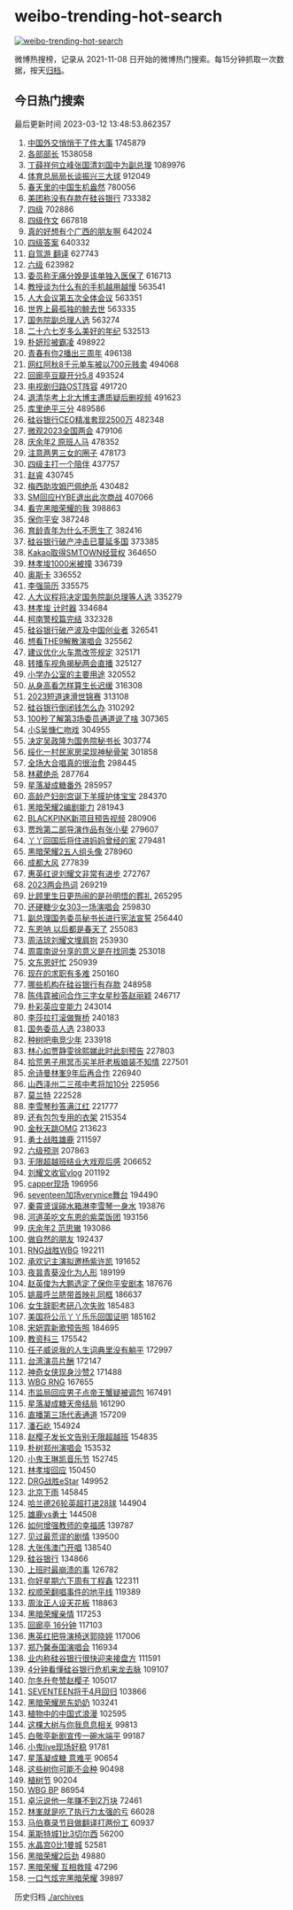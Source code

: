 # weibo-trending-hot-search

[![weibo-trending-hot-search](https://github.com/ameizi/weibo-trending-hot-search/actions/workflows/ci.yml/badge.svg)](https://github.com/ameizi/weibo-trending-hot-search/actions/workflows/ci.yml)

微博热搜榜，记录从 2021-11-08 日开始的微博热门搜索。每15分钟抓取一次数据，按天[归档](./archives)。

## 今日热门搜索

<!-- BEGIN --> 
最后更新时间 2023-03-12 13:48:53.862357 
1. [中国外交悄悄干了件大事](https://s.weibo.com/weibo?q=%23%E4%B8%AD%E5%9B%BD%E5%A4%96%E4%BA%A4%E6%82%84%E6%82%84%E5%B9%B2%E4%BA%86%E4%BB%B6%E5%A4%A7%E4%BA%8B%23&t=31&band_rank=13&Refer=top) 1745879
1. [各部部长](https://s.weibo.com/weibo?q=%23%E5%90%84%E9%83%A8%E9%83%A8%E9%95%BF%23&t=31&band_rank=30&Refer=top) 1538058
1. [丁薛祥何立峰张国清刘国中为副总理](https://s.weibo.com/weibo?q=%23%E4%B8%81%E8%96%9B%E7%A5%A5%E4%BD%95%E7%AB%8B%E5%B3%B0%E5%BC%A0%E5%9B%BD%E6%B8%85%E5%88%98%E5%9B%BD%E4%B8%AD%E4%B8%BA%E5%89%AF%E6%80%BB%E7%90%86%23&t=31&band_rank=2&Refer=top) 1089976
1. [体育总局局长谈振兴三大球](https://s.weibo.com/weibo?q=%23%E4%BD%93%E8%82%B2%E6%80%BB%E5%B1%80%E5%B1%80%E9%95%BF%E8%B0%88%E6%8C%AF%E5%85%B4%E4%B8%89%E5%A4%A7%E7%90%83%23&t=31&band_rank=44&Refer=top) 912049
1. [春天里的中国生机盎然](https://s.weibo.com/weibo?q=%23%E6%98%A5%E5%A4%A9%E9%87%8C%E7%9A%84%E4%B8%AD%E5%9B%BD%E7%94%9F%E6%9C%BA%E7%9B%8E%E7%84%B6%23&t=31&band_rank=3&Refer=top) 780056
1. [美团称没有存款在硅谷银行](https://s.weibo.com/weibo?q=%23%E7%BE%8E%E5%9B%A2%E7%A7%B0%E6%B2%A1%E6%9C%89%E5%AD%98%E6%AC%BE%E5%9C%A8%E7%A1%85%E8%B0%B7%E9%93%B6%E8%A1%8C%23&t=31&band_rank=6&Refer=top) 733382
1. [四级](https://s.weibo.com/weibo?q=%23%E5%9B%9B%E7%BA%A7%23&t=31&band_rank=2&Refer=top) 702886
1. [四级作文](https://s.weibo.com/weibo?q=%E5%9B%9B%E7%BA%A7%E4%BD%9C%E6%96%87&t=31&band_rank=5&Refer=top) 667818
1. [真的好想有个广西的朋友啊](https://s.weibo.com/weibo?q=%23%E7%9C%9F%E7%9A%84%E5%A5%BD%E6%83%B3%E6%9C%89%E4%B8%AA%E5%B9%BF%E8%A5%BF%E7%9A%84%E6%9C%8B%E5%8F%8B%E5%95%8A%23&t=31&band_rank=1&Refer=top) 642024
1. [四级答案](https://s.weibo.com/weibo?q=%E5%9B%9B%E7%BA%A7%E7%AD%94%E6%A1%88&t=31&band_rank=9&Refer=top) 640332
1. [自驾游 翻译](https://s.weibo.com/weibo?q=%E8%87%AA%E9%A9%BE%E6%B8%B8%20%E7%BF%BB%E8%AF%91&t=31&band_rank=7&Refer=top) 627743
1. [六级](https://s.weibo.com/weibo?q=%E5%85%AD%E7%BA%A7&t=31&band_rank=9&Refer=top) 623982
1. [委员称无痛分娩是该单独入医保了](https://s.weibo.com/weibo?q=%23%E5%A7%94%E5%91%98%E7%A7%B0%E6%97%A0%E7%97%9B%E5%88%86%E5%A8%A9%E6%98%AF%E8%AF%A5%E5%8D%95%E7%8B%AC%E5%85%A5%E5%8C%BB%E4%BF%9D%E4%BA%86%23&t=31&band_rank=6&Refer=top) 616713
1. [教授谈为什么有的手机越用越慢](https://s.weibo.com/weibo?q=%23%E6%95%99%E6%8E%88%E8%B0%88%E4%B8%BA%E4%BB%80%E4%B9%88%E6%9C%89%E7%9A%84%E6%89%8B%E6%9C%BA%E8%B6%8A%E7%94%A8%E8%B6%8A%E6%85%A2%23&t=31&band_rank=23&Refer=top) 563541
1. [人大会议第五次全体会议](https://s.weibo.com/weibo?q=%23%E4%BA%BA%E5%A4%A7%E4%BC%9A%E8%AE%AE%E7%AC%AC%E4%BA%94%E6%AC%A1%E5%85%A8%E4%BD%93%E4%BC%9A%E8%AE%AE%23&t=31&band_rank=5&Refer=top) 563351
1. [世界上最孤独的鲸去世](https://s.weibo.com/weibo?q=%23%E4%B8%96%E7%95%8C%E4%B8%8A%E6%9C%80%E5%AD%A4%E7%8B%AC%E7%9A%84%E9%B2%B8%E5%8E%BB%E4%B8%96%23&t=31&band_rank=6&Refer=top) 563335
1. [国务院副总理人选](https://s.weibo.com/weibo?q=%23%E5%9B%BD%E5%8A%A1%E9%99%A2%E5%89%AF%E6%80%BB%E7%90%86%E4%BA%BA%E9%80%89%23&t=31&band_rank=7&Refer=top) 563274
1. [二十六七岁多么美好的年纪](https://s.weibo.com/weibo?q=%23%E4%BA%8C%E5%8D%81%E5%85%AD%E4%B8%83%E5%B2%81%E5%A4%9A%E4%B9%88%E7%BE%8E%E5%A5%BD%E7%9A%84%E5%B9%B4%E7%BA%AA%23&t=31&band_rank=2&Refer=top) 532513
1. [朴妍珍被霸凌](https://s.weibo.com/weibo?q=%23%E6%9C%B4%E5%A6%8D%E7%8F%8D%E8%A2%AB%E9%9C%B8%E5%87%8C%23&t=31&band_rank=32&Refer=top) 498922
1. [青春有你2播出三周年](https://s.weibo.com/weibo?q=%23%E9%9D%92%E6%98%A5%E6%9C%89%E4%BD%A02%E6%92%AD%E5%87%BA%E4%B8%89%E5%91%A8%E5%B9%B4%23&t=31&band_rank=15&Refer=top) 496138
1. [网红阿秋8千元单车被以700元贱卖](https://s.weibo.com/weibo?q=%23%E7%BD%91%E7%BA%A2%E9%98%BF%E7%A7%8B8%E5%8D%83%E5%85%83%E5%8D%95%E8%BD%A6%E8%A2%AB%E4%BB%A5700%E5%85%83%E8%B4%B1%E5%8D%96%23&t=31&band_rank=11&Refer=top) 494068
1. [回廊亭豆瓣开分5.8](https://s.weibo.com/weibo?q=%23%E5%9B%9E%E5%BB%8A%E4%BA%AD%E8%B1%86%E7%93%A3%E5%BC%80%E5%88%865.8%23&t=31&band_rank=22&Refer=top) 493524
1. [电视剧归路OST阵容](https://s.weibo.com/weibo?q=%23%E7%94%B5%E8%A7%86%E5%89%A7%E5%BD%92%E8%B7%AFOST%E9%98%B5%E5%AE%B9%23&t=31&band_rank=26&Refer=top) 491720
1. [退清华考上北大博主遭质疑后删视频](https://s.weibo.com/weibo?q=%23%E9%80%80%E6%B8%85%E5%8D%8E%E8%80%83%E4%B8%8A%E5%8C%97%E5%A4%A7%E5%8D%9A%E4%B8%BB%E9%81%AD%E8%B4%A8%E7%96%91%E5%90%8E%E5%88%A0%E8%A7%86%E9%A2%91%23&t=31&band_rank=37&Refer=top) 491623
1. [库里绝平三分](https://s.weibo.com/weibo?q=%23%E5%BA%93%E9%87%8C%E7%BB%9D%E5%B9%B3%E4%B8%89%E5%88%86%23&t=31&band_rank=6&Refer=top) 489586
1. [硅谷银行CEO精准套现2500万](https://s.weibo.com/weibo?q=%23%E7%A1%85%E8%B0%B7%E9%93%B6%E8%A1%8CCEO%E7%B2%BE%E5%87%86%E5%A5%97%E7%8E%B02500%E4%B8%87%23&t=31&band_rank=36&Refer=top) 482348
1. [微观2023全国两会](https://s.weibo.com/weibo?q=%23%E5%BE%AE%E8%A7%822023%E5%85%A8%E5%9B%BD%E4%B8%A4%E4%BC%9A%23&t=31&band_rank=3&Refer=top) 479106
1. [庆余年2 原班人马](https://s.weibo.com/weibo?q=%E5%BA%86%E4%BD%99%E5%B9%B42%20%E5%8E%9F%E7%8F%AD%E4%BA%BA%E9%A9%AC&t=31&band_rank=11&Refer=top) 478352
1. [注意两男三女的圈子](https://s.weibo.com/weibo?q=%23%E6%B3%A8%E6%84%8F%E4%B8%A4%E7%94%B7%E4%B8%89%E5%A5%B3%E7%9A%84%E5%9C%88%E5%AD%90%23&t=31&band_rank=31&Refer=top) 478173
1. [四级主打一个陪伴](https://s.weibo.com/weibo?q=%E5%9B%9B%E7%BA%A7%E4%B8%BB%E6%89%93%E4%B8%80%E4%B8%AA%E9%99%AA%E4%BC%B4&t=31&band_rank=21&Refer=top) 437757
1. [赵睿](https://s.weibo.com/weibo?q=%E8%B5%B5%E7%9D%BF&t=31&band_rank=4&Refer=top) 430745
1. [梅西助攻姆巴佩绝杀](https://s.weibo.com/weibo?q=%23%E6%A2%85%E8%A5%BF%E5%8A%A9%E6%94%BB%E5%A7%86%E5%B7%B4%E4%BD%A9%E7%BB%9D%E6%9D%80%23&t=31&band_rank=18&Refer=top) 430482
1. [SM回应HYBE退出此次商战](https://s.weibo.com/weibo?q=%23SM%E5%9B%9E%E5%BA%94HYBE%E9%80%80%E5%87%BA%E6%AD%A4%E6%AC%A1%E5%95%86%E6%88%98%23&t=31&band_rank=23&Refer=top) 407066
1. [看完黑暗荣耀的我](https://s.weibo.com/weibo?q=%23%E7%9C%8B%E5%AE%8C%E9%BB%91%E6%9A%97%E8%8D%A3%E8%80%80%E7%9A%84%E6%88%91%23&t=31&band_rank=19&Refer=top) 398863
1. [保你平安](https://s.weibo.com/weibo?q=%E4%BF%9D%E4%BD%A0%E5%B9%B3%E5%AE%89&t=31&band_rank=9&Refer=top) 387248
1. [育龄青年为什么不愿生了](https://s.weibo.com/weibo?q=%23%E8%82%B2%E9%BE%84%E9%9D%92%E5%B9%B4%E4%B8%BA%E4%BB%80%E4%B9%88%E4%B8%8D%E6%84%BF%E7%94%9F%E4%BA%86%23&t=31&band_rank=5&Refer=top) 382416
1. [硅谷银行破产冲击已蔓延多国](https://s.weibo.com/weibo?q=%23%E7%A1%85%E8%B0%B7%E9%93%B6%E8%A1%8C%E7%A0%B4%E4%BA%A7%E5%86%B2%E5%87%BB%E5%B7%B2%E8%94%93%E5%BB%B6%E5%A4%9A%E5%9B%BD%23&t=31&band_rank=31&Refer=top) 373385
1. [Kakao取得SMTOWN经营权](https://s.weibo.com/weibo?q=%23Kakao%E5%8F%96%E5%BE%97SMTOWN%E7%BB%8F%E8%90%A5%E6%9D%83%23&t=31&band_rank=13&Refer=top) 364650
1. [林孝埈1000米被撞](https://s.weibo.com/weibo?q=%23%E6%9E%97%E5%AD%9D%E5%9F%881000%E7%B1%B3%E8%A2%AB%E6%92%9E%23&t=31&band_rank=5&Refer=top) 336739
1. [奥斯卡](https://s.weibo.com/weibo?q=%E5%A5%A5%E6%96%AF%E5%8D%A1&t=31&band_rank=22&Refer=top) 336552
1. [李强简历](https://s.weibo.com/weibo?q=%23%E6%9D%8E%E5%BC%BA%E7%AE%80%E5%8E%86%23&t=31&band_rank=16&Refer=top) 335575
1. [人大议程将决定国务院副总理等人选](https://s.weibo.com/weibo?q=%23%E4%BA%BA%E5%A4%A7%E8%AE%AE%E7%A8%8B%E5%B0%86%E5%86%B3%E5%AE%9A%E5%9B%BD%E5%8A%A1%E9%99%A2%E5%89%AF%E6%80%BB%E7%90%86%E7%AD%89%E4%BA%BA%E9%80%89%23&t=31&band_rank=6&Refer=top) 335279
1. [林孝埈 计时器](https://s.weibo.com/weibo?q=%E6%9E%97%E5%AD%9D%E5%9F%88%20%E8%AE%A1%E6%97%B6%E5%99%A8&t=31&band_rank=2&Refer=top) 334684
1. [柯南警校篇完结](https://s.weibo.com/weibo?q=%23%E6%9F%AF%E5%8D%97%E8%AD%A6%E6%A0%A1%E7%AF%87%E5%AE%8C%E7%BB%93%23&t=31&band_rank=4&Refer=top) 332328
1. [硅谷银行破产波及中国创业者](https://s.weibo.com/weibo?q=%23%E7%A1%85%E8%B0%B7%E9%93%B6%E8%A1%8C%E7%A0%B4%E4%BA%A7%E6%B3%A2%E5%8F%8A%E4%B8%AD%E5%9B%BD%E5%88%9B%E4%B8%9A%E8%80%85%23&t=31&band_rank=29&Refer=top) 326541
1. [想看THE9解散演唱会](https://s.weibo.com/weibo?q=%23%E6%83%B3%E7%9C%8BTHE9%E8%A7%A3%E6%95%A3%E6%BC%94%E5%94%B1%E4%BC%9A%23&t=31&band_rank=18&Refer=top) 325562
1. [建议优化火车票改签规定](https://s.weibo.com/weibo?q=%23%E5%BB%BA%E8%AE%AE%E4%BC%98%E5%8C%96%E7%81%AB%E8%BD%A6%E7%A5%A8%E6%94%B9%E7%AD%BE%E8%A7%84%E5%AE%9A%23&t=31&band_rank=50&Refer=top) 325171
1. [转播车视角揭秘两会直播](https://s.weibo.com/weibo?q=%23%E8%BD%AC%E6%92%AD%E8%BD%A6%E8%A7%86%E8%A7%92%E6%8F%AD%E7%A7%98%E4%B8%A4%E4%BC%9A%E7%9B%B4%E6%92%AD%23&t=31&band_rank=5&Refer=top) 325127
1. [小学办公室的主要用途](https://s.weibo.com/weibo?q=%23%E5%B0%8F%E5%AD%A6%E5%8A%9E%E5%85%AC%E5%AE%A4%E7%9A%84%E4%B8%BB%E8%A6%81%E7%94%A8%E9%80%94%23&t=31&band_rank=48&Refer=top) 320552
1. [从身高看怎样算生长迟缓](https://s.weibo.com/weibo?q=%23%E4%BB%8E%E8%BA%AB%E9%AB%98%E7%9C%8B%E6%80%8E%E6%A0%B7%E7%AE%97%E7%94%9F%E9%95%BF%E8%BF%9F%E7%BC%93%23&t=31&band_rank=7&Refer=top) 316308
1. [2023短道速滑世锦赛](https://s.weibo.com/weibo?q=%232023%E7%9F%AD%E9%81%93%E9%80%9F%E6%BB%91%E4%B8%96%E9%94%A6%E8%B5%9B%23&t=31&band_rank=23&Refer=top) 313108
1. [硅谷银行倒闭钱怎么办](https://s.weibo.com/weibo?q=%23%E7%A1%85%E8%B0%B7%E9%93%B6%E8%A1%8C%E5%80%92%E9%97%AD%E9%92%B1%E6%80%8E%E4%B9%88%E5%8A%9E%23&t=31&band_rank=42&Refer=top) 310292
1. [100秒了解第3场委员通道说了啥](https://s.weibo.com/weibo?q=%23100%E7%A7%92%E4%BA%86%E8%A7%A3%E7%AC%AC3%E5%9C%BA%E5%A7%94%E5%91%98%E9%80%9A%E9%81%93%E8%AF%B4%E4%BA%86%E5%95%A5%23&t=31&band_rank=10&Refer=top) 307365
1. [小S吴慷仁吻戏](https://s.weibo.com/weibo?q=%23%E5%B0%8FS%E5%90%B4%E6%85%B7%E4%BB%81%E5%90%BB%E6%88%8F%23&t=31&band_rank=15&Refer=top) 304955
1. [决定吴政隆为国务院秘书长](https://s.weibo.com/weibo?q=%23%E5%86%B3%E5%AE%9A%E5%90%B4%E6%94%BF%E9%9A%86%E4%B8%BA%E5%9B%BD%E5%8A%A1%E9%99%A2%E7%A7%98%E4%B9%A6%E9%95%BF%23&t=31&band_rank=8&Refer=top) 303774
1. [绥化一村民家房梁现神秘骨架](https://s.weibo.com/weibo?q=%23%E7%BB%A5%E5%8C%96%E4%B8%80%E6%9D%91%E6%B0%91%E5%AE%B6%E6%88%BF%E6%A2%81%E7%8E%B0%E7%A5%9E%E7%A7%98%E9%AA%A8%E6%9E%B6%23&t=31&band_rank=13&Refer=top) 301858
1. [全场大合唱真的很治愈](https://s.weibo.com/weibo?q=%23%E5%85%A8%E5%9C%BA%E5%A4%A7%E5%90%88%E5%94%B1%E7%9C%9F%E7%9A%84%E5%BE%88%E6%B2%BB%E6%84%88%23&t=31&band_rank=7&Refer=top) 298445
1. [林葳绝杀](https://s.weibo.com/weibo?q=%23%E6%9E%97%E8%91%B3%E7%BB%9D%E6%9D%80%23&t=31&band_rank=8&Refer=top) 287764
1. [星落凝成糖番外](https://s.weibo.com/weibo?q=%23%E6%98%9F%E8%90%BD%E5%87%9D%E6%88%90%E7%B3%96%E7%95%AA%E5%A4%96%23&t=31&band_rank=9&Refer=top) 285957
1. [高龄产妇剖宫诞下羊膜护体宝宝](https://s.weibo.com/weibo?q=%23%E9%AB%98%E9%BE%84%E4%BA%A7%E5%A6%87%E5%89%96%E5%AE%AB%E8%AF%9E%E4%B8%8B%E7%BE%8A%E8%86%9C%E6%8A%A4%E4%BD%93%E5%AE%9D%E5%AE%9D%23&t=31&band_rank=10&Refer=top) 284370
1. [黑暗荣耀2编剧能力](https://s.weibo.com/weibo?q=%23%E9%BB%91%E6%9A%97%E8%8D%A3%E8%80%802%E7%BC%96%E5%89%A7%E8%83%BD%E5%8A%9B%23&t=31&band_rank=11&Refer=top) 281943
1. [BLACKPINK新项目预告视频](https://s.weibo.com/weibo?q=%23BLACKPINK%E6%96%B0%E9%A1%B9%E7%9B%AE%E9%A2%84%E5%91%8A%E8%A7%86%E9%A2%91%23&t=31&band_rank=12&Refer=top) 280906
1. [贾玲第二部导演作品有张小斐](https://s.weibo.com/weibo?q=%23%E8%B4%BE%E7%8E%B2%E7%AC%AC%E4%BA%8C%E9%83%A8%E5%AF%BC%E6%BC%94%E4%BD%9C%E5%93%81%E6%9C%89%E5%BC%A0%E5%B0%8F%E6%96%90%23&t=31&band_rank=40&Refer=top) 279607
1. [丫丫回国后将住进妈妈曾经的家](https://s.weibo.com/weibo?q=%23%E4%B8%AB%E4%B8%AB%E5%9B%9E%E5%9B%BD%E5%90%8E%E5%B0%86%E4%BD%8F%E8%BF%9B%E5%A6%88%E5%A6%88%E6%9B%BE%E7%BB%8F%E7%9A%84%E5%AE%B6%23&t=31&band_rank=14&Refer=top) 279481
1. [黑暗荣耀2五人组头像](https://s.weibo.com/weibo?q=%23%E9%BB%91%E6%9A%97%E8%8D%A3%E8%80%802%E4%BA%94%E4%BA%BA%E7%BB%84%E5%A4%B4%E5%83%8F%23&t=31&band_rank=20&Refer=top) 278960
1. [成都大风](https://s.weibo.com/weibo?q=%23%E6%88%90%E9%83%BD%E5%A4%A7%E9%A3%8E%23&t=31&band_rank=19&Refer=top) 277839
1. [惠英红说刘耀文非常有进步](https://s.weibo.com/weibo?q=%23%E6%83%A0%E8%8B%B1%E7%BA%A2%E8%AF%B4%E5%88%98%E8%80%80%E6%96%87%E9%9D%9E%E5%B8%B8%E6%9C%89%E8%BF%9B%E6%AD%A5%23&t=31&band_rank=24&Refer=top) 272767
1. [2023两会热词](https://s.weibo.com/weibo?q=%232023%E4%B8%A4%E4%BC%9A%E7%83%AD%E8%AF%8D%23&t=31&band_rank=10&Refer=top) 269219
1. [比顾里生日更热闹的是孙明悟的葬礼](https://s.weibo.com/weibo?q=%23%E6%AF%94%E9%A1%BE%E9%87%8C%E7%94%9F%E6%97%A5%E6%9B%B4%E7%83%AD%E9%97%B9%E7%9A%84%E6%98%AF%E5%AD%99%E6%98%8E%E6%82%9F%E7%9A%84%E8%91%AC%E7%A4%BC%23&t=31&band_rank=15&Refer=top) 265295
1. [还硬糖少女303一场演唱会](https://s.weibo.com/weibo?q=%23%E8%BF%98%E7%A1%AC%E7%B3%96%E5%B0%91%E5%A5%B3303%E4%B8%80%E5%9C%BA%E6%BC%94%E5%94%B1%E4%BC%9A%23&t=31&band_rank=14&Refer=top) 259830
1. [副总理国务委员秘书长进行宪法宣誓](https://s.weibo.com/weibo?q=%23%E5%89%AF%E6%80%BB%E7%90%86%E5%9B%BD%E5%8A%A1%E5%A7%94%E5%91%98%E7%A7%98%E4%B9%A6%E9%95%BF%E8%BF%9B%E8%A1%8C%E5%AE%AA%E6%B3%95%E5%AE%A3%E8%AA%93%23&t=31&band_rank=10&Refer=top) 256440
1. [东恩呐 以后都是春天了](https://s.weibo.com/weibo?q=%E4%B8%9C%E6%81%A9%E5%91%90%20%E4%BB%A5%E5%90%8E%E9%83%BD%E6%98%AF%E6%98%A5%E5%A4%A9%E4%BA%86&t=31&band_rank=16&Refer=top) 255083
1. [周洁琼刘耀文埋肩抱](https://s.weibo.com/weibo?q=%23%E5%91%A8%E6%B4%81%E7%90%BC%E5%88%98%E8%80%80%E6%96%87%E5%9F%8B%E8%82%A9%E6%8A%B1%23&t=31&band_rank=17&Refer=top) 253930
1. [周震南说分享的意义是在找同类](https://s.weibo.com/weibo?q=%23%E5%91%A8%E9%9C%87%E5%8D%97%E8%AF%B4%E5%88%86%E4%BA%AB%E7%9A%84%E6%84%8F%E4%B9%89%E6%98%AF%E5%9C%A8%E6%89%BE%E5%90%8C%E7%B1%BB%23&t=31&band_rank=25&Refer=top) 253018
1. [文东恩好忙](https://s.weibo.com/weibo?q=%23%E6%96%87%E4%B8%9C%E6%81%A9%E5%A5%BD%E5%BF%99%23&t=31&band_rank=30&Refer=top) 250939
1. [现在的求职有多难](https://s.weibo.com/weibo?q=%23%E7%8E%B0%E5%9C%A8%E7%9A%84%E6%B1%82%E8%81%8C%E6%9C%89%E5%A4%9A%E9%9A%BE%23&t=31&band_rank=17&Refer=top) 250160
1. [哪些机构在硅谷银行有存款](https://s.weibo.com/weibo?q=%23%E5%93%AA%E4%BA%9B%E6%9C%BA%E6%9E%84%E5%9C%A8%E7%A1%85%E8%B0%B7%E9%93%B6%E8%A1%8C%E6%9C%89%E5%AD%98%E6%AC%BE%23&t=31&band_rank=37&Refer=top) 248958
1. [陈伟霆被问合作三字女星秒答赵丽颖](https://s.weibo.com/weibo?q=%23%E9%99%88%E4%BC%9F%E9%9C%86%E8%A2%AB%E9%97%AE%E5%90%88%E4%BD%9C%E4%B8%89%E5%AD%97%E5%A5%B3%E6%98%9F%E7%A7%92%E7%AD%94%E8%B5%B5%E4%B8%BD%E9%A2%96%23&t=31&band_rank=18&Refer=top) 246717
1. [朴彩英应变能力](https://s.weibo.com/weibo?q=%23%E6%9C%B4%E5%BD%A9%E8%8B%B1%E5%BA%94%E5%8F%98%E8%83%BD%E5%8A%9B%23&t=31&band_rank=40&Refer=top) 243014
1. [李莎拉打滚做臀桥](https://s.weibo.com/weibo?q=%E6%9D%8E%E8%8E%8E%E6%8B%89%E6%89%93%E6%BB%9A%E5%81%9A%E8%87%80%E6%A1%A5&t=31&band_rank=19&Refer=top) 240183
1. [国务委员人选](https://s.weibo.com/weibo?q=%23%E5%9B%BD%E5%8A%A1%E5%A7%94%E5%91%98%E4%BA%BA%E9%80%89%23&t=31&band_rank=9&Refer=top) 238033
1. [种树吧电竞少年](https://s.weibo.com/weibo?q=%23%E7%A7%8D%E6%A0%91%E5%90%A7%E7%94%B5%E7%AB%9E%E5%B0%91%E5%B9%B4%23&t=31&band_rank=25&Refer=top) 233918
1. [林心如贾静雯徐熙娣此时此刻预告](https://s.weibo.com/weibo?q=%23%E6%9E%97%E5%BF%83%E5%A6%82%E8%B4%BE%E9%9D%99%E9%9B%AF%E5%BE%90%E7%86%99%E5%A8%A3%E6%AD%A4%E6%97%B6%E6%AD%A4%E5%88%BB%E9%A2%84%E5%91%8A%23&t=31&band_rank=21&Refer=top) 227803
1. [拾荒男子用冥币买羊肝老板娘装不知情](https://s.weibo.com/weibo?q=%23%E6%8B%BE%E8%8D%92%E7%94%B7%E5%AD%90%E7%94%A8%E5%86%A5%E5%B8%81%E4%B9%B0%E7%BE%8A%E8%82%9D%E8%80%81%E6%9D%BF%E5%A8%98%E8%A3%85%E4%B8%8D%E7%9F%A5%E6%83%85%23&t=31&band_rank=22&Refer=top) 227501
1. [佘诗曼林峯9年后再合作](https://s.weibo.com/weibo?q=%23%E4%BD%98%E8%AF%97%E6%9B%BC%E6%9E%97%E5%B3%AF9%E5%B9%B4%E5%90%8E%E5%86%8D%E5%90%88%E4%BD%9C%23&t=31&band_rank=20&Refer=top) 226940
1. [山西泽州二三孩中考将加10分](https://s.weibo.com/weibo?q=%23%E5%B1%B1%E8%A5%BF%E6%B3%BD%E5%B7%9E%E4%BA%8C%E4%B8%89%E5%AD%A9%E4%B8%AD%E8%80%83%E5%B0%86%E5%8A%A010%E5%88%86%23&t=31&band_rank=28&Refer=top) 225956
1. [莫兰特](https://s.weibo.com/weibo?q=%E8%8E%AB%E5%85%B0%E7%89%B9&t=31&band_rank=20&Refer=top) 222528
1. [李雪琴秒答满江红](https://s.weibo.com/weibo?q=%23%E6%9D%8E%E9%9B%AA%E7%90%B4%E7%A7%92%E7%AD%94%E6%BB%A1%E6%B1%9F%E7%BA%A2%23&t=31&band_rank=26&Refer=top) 221777
1. [还有包包专用的衣架](https://s.weibo.com/weibo?q=%23%E8%BF%98%E6%9C%89%E5%8C%85%E5%8C%85%E4%B8%93%E7%94%A8%E7%9A%84%E8%A1%A3%E6%9E%B6%23&t=31&band_rank=23&Refer=top) 215354
1. [金秋天跳OMG](https://s.weibo.com/weibo?q=%23%E9%87%91%E7%A7%8B%E5%A4%A9%E8%B7%B3OMG%23&t=31&band_rank=27&Refer=top) 213623
1. [勇士战胜雄鹿](https://s.weibo.com/weibo?q=%23%E5%8B%87%E5%A3%AB%E6%88%98%E8%83%9C%E9%9B%84%E9%B9%BF%23&t=31&band_rank=28&Refer=top) 211597
1. [六级预测](https://s.weibo.com/weibo?q=%E5%85%AD%E7%BA%A7%E9%A2%84%E6%B5%8B&t=31&band_rank=47&Refer=top) 207863
1. [无限超越班结业大戏观后感](https://s.weibo.com/weibo?q=%23%E6%97%A0%E9%99%90%E8%B6%85%E8%B6%8A%E7%8F%AD%E7%BB%93%E4%B8%9A%E5%A4%A7%E6%88%8F%E8%A7%82%E5%90%8E%E6%84%9F%23&t=31&band_rank=22&Refer=top) 206652
1. [刘耀文收官vlog](https://s.weibo.com/weibo?q=%23%E5%88%98%E8%80%80%E6%96%87%E6%94%B6%E5%AE%98vlog%23&t=31&band_rank=23&Refer=top) 201192
1. [capper现场](https://s.weibo.com/weibo?q=capper%E7%8E%B0%E5%9C%BA&t=31&band_rank=24&Refer=top) 196956
1. [seventeen加场verynice舞台](https://s.weibo.com/weibo?q=%23seventeen%E5%8A%A0%E5%9C%BAverynice%E8%88%9E%E5%8F%B0%23&t=31&band_rank=29&Refer=top) 194490
1. [秦霄贤误碰水箱淋李雪琴一身水](https://s.weibo.com/weibo?q=%23%E7%A7%A6%E9%9C%84%E8%B4%A4%E8%AF%AF%E7%A2%B0%E6%B0%B4%E7%AE%B1%E6%B7%8B%E6%9D%8E%E9%9B%AA%E7%90%B4%E4%B8%80%E8%BA%AB%E6%B0%B4%23&t=31&band_rank=25&Refer=top) 193876
1. [河道英吃文东恩的紫菜饭团](https://s.weibo.com/weibo?q=%23%E6%B2%B3%E9%81%93%E8%8B%B1%E5%90%83%E6%96%87%E4%B8%9C%E6%81%A9%E7%9A%84%E7%B4%AB%E8%8F%9C%E9%A5%AD%E5%9B%A2%23&t=31&band_rank=26&Refer=top) 193156
1. [庆余年2 范思辙](https://s.weibo.com/weibo?q=%E5%BA%86%E4%BD%99%E5%B9%B42%20%E8%8C%83%E6%80%9D%E8%BE%99&t=31&band_rank=31&Refer=top) 193086
1. [做自然的朋友](https://s.weibo.com/weibo?q=%E5%81%9A%E8%87%AA%E7%84%B6%E7%9A%84%E6%9C%8B%E5%8F%8B&t=31&band_rank=33&Refer=top) 192437
1. [RNG战胜WBG](https://s.weibo.com/weibo?q=%23RNG%E6%88%98%E8%83%9CWBG%23&t=31&band_rank=27&Refer=top) 192211
1. [承欢记主演拟邀杨紫许凯](https://s.weibo.com/weibo?q=%23%E6%89%BF%E6%AC%A2%E8%AE%B0%E4%B8%BB%E6%BC%94%E6%8B%9F%E9%82%80%E6%9D%A8%E7%B4%AB%E8%AE%B8%E5%87%AF%23&t=31&band_rank=25&Refer=top) 191652
1. [夜昙青葵没化为人形](https://s.weibo.com/weibo?q=%23%E5%A4%9C%E6%98%99%E9%9D%92%E8%91%B5%E6%B2%A1%E5%8C%96%E4%B8%BA%E4%BA%BA%E5%BD%A2%23&t=31&band_rank=28&Refer=top) 189199
1. [赵英俊为大鹏选定了保你平安剧本](https://s.weibo.com/weibo?q=%23%E8%B5%B5%E8%8B%B1%E4%BF%8A%E4%B8%BA%E5%A4%A7%E9%B9%8F%E9%80%89%E5%AE%9A%E4%BA%86%E4%BF%9D%E4%BD%A0%E5%B9%B3%E5%AE%89%E5%89%A7%E6%9C%AC%23&t=31&band_rank=29&Refer=top) 187676
1. [姚晨呼兰脐带首映礼同框](https://s.weibo.com/weibo?q=%23%E5%A7%9A%E6%99%A8%E5%91%BC%E5%85%B0%E8%84%90%E5%B8%A6%E9%A6%96%E6%98%A0%E7%A4%BC%E5%90%8C%E6%A1%86%23&t=31&band_rank=25&Refer=top) 186637
1. [女生辞职考研八次失败](https://s.weibo.com/weibo?q=%E5%A5%B3%E7%94%9F%E8%BE%9E%E8%81%8C%E8%80%83%E7%A0%94%E5%85%AB%E6%AC%A1%E5%A4%B1%E8%B4%A5&t=31&band_rank=32&Refer=top) 185483
1. [美国将公示丫丫乐乐回国证明](https://s.weibo.com/weibo?q=%23%E7%BE%8E%E5%9B%BD%E5%B0%86%E5%85%AC%E7%A4%BA%E4%B8%AB%E4%B8%AB%E4%B9%90%E4%B9%90%E5%9B%9E%E5%9B%BD%E8%AF%81%E6%98%8E%23&t=31&band_rank=33&Refer=top) 185162
1. [宋妍霏新歌预告照](https://s.weibo.com/weibo?q=%23%E5%AE%8B%E5%A6%8D%E9%9C%8F%E6%96%B0%E6%AD%8C%E9%A2%84%E5%91%8A%E7%85%A7%23&t=31&band_rank=28&Refer=top) 184695
1. [教资科三](https://s.weibo.com/weibo?q=%23%E6%95%99%E8%B5%84%E7%A7%91%E4%B8%89%23&t=31&band_rank=50&Refer=top) 175542
1. [任子威说我的人生词典里没有躺平](https://s.weibo.com/weibo?q=%23%E4%BB%BB%E5%AD%90%E5%A8%81%E8%AF%B4%E6%88%91%E7%9A%84%E4%BA%BA%E7%94%9F%E8%AF%8D%E5%85%B8%E9%87%8C%E6%B2%A1%E6%9C%89%E8%BA%BA%E5%B9%B3%23&t=31&band_rank=27&Refer=top) 172997
1. [台湾演员片酬](https://s.weibo.com/weibo?q=%23%E5%8F%B0%E6%B9%BE%E6%BC%94%E5%91%98%E7%89%87%E9%85%AC%23&t=31&band_rank=34&Refer=top) 172147
1. [神奇女侠现身沙赞2](https://s.weibo.com/weibo?q=%23%E7%A5%9E%E5%A5%87%E5%A5%B3%E4%BE%A0%E7%8E%B0%E8%BA%AB%E6%B2%99%E8%B5%9E2%23&t=31&band_rank=30&Refer=top) 171488
1. [WBG RNG](https://s.weibo.com/weibo?q=WBG%20RNG&t=31&band_rank=35&Refer=top) 167655
1. [市监局回应男子点帝王蟹疑被调包](https://s.weibo.com/weibo?q=%23%E5%B8%82%E7%9B%91%E5%B1%80%E5%9B%9E%E5%BA%94%E7%94%B7%E5%AD%90%E7%82%B9%E5%B8%9D%E7%8E%8B%E8%9F%B9%E7%96%91%E8%A2%AB%E8%B0%83%E5%8C%85%23&t=31&band_rank=36&Refer=top) 167491
1. [星落凝成糖天帝结局](https://s.weibo.com/weibo?q=%23%E6%98%9F%E8%90%BD%E5%87%9D%E6%88%90%E7%B3%96%E5%A4%A9%E5%B8%9D%E7%BB%93%E5%B1%80%23&t=31&band_rank=49&Refer=top) 161290
1. [直播第三场代表通道](https://s.weibo.com/weibo?q=%23%E7%9B%B4%E6%92%AD%E7%AC%AC%E4%B8%89%E5%9C%BA%E4%BB%A3%E8%A1%A8%E9%80%9A%E9%81%93%23&t=31&band_rank=32&Refer=top) 157209
1. [潘石屹](https://s.weibo.com/weibo?q=%E6%BD%98%E7%9F%B3%E5%B1%B9&t=31&band_rank=34&Refer=top) 154924
1. [赵樱子发长文告别无限超越班](https://s.weibo.com/weibo?q=%23%E8%B5%B5%E6%A8%B1%E5%AD%90%E5%8F%91%E9%95%BF%E6%96%87%E5%91%8A%E5%88%AB%E6%97%A0%E9%99%90%E8%B6%85%E8%B6%8A%E7%8F%AD%23&t=31&band_rank=37&Refer=top) 154835
1. [朴树郑州演唱会](https://s.weibo.com/weibo?q=%E6%9C%B4%E6%A0%91%E9%83%91%E5%B7%9E%E6%BC%94%E5%94%B1%E4%BC%9A&t=31&band_rank=38&Refer=top) 153532
1. [小鬼王琳凯音乐节](https://s.weibo.com/weibo?q=%23%E5%B0%8F%E9%AC%BC%E7%8E%8B%E7%90%B3%E5%87%AF%E9%9F%B3%E4%B9%90%E8%8A%82%23&t=31&band_rank=37&Refer=top) 152745
1. [林孝埈回应](https://s.weibo.com/weibo?q=%23%E6%9E%97%E5%AD%9D%E5%9F%88%E5%9B%9E%E5%BA%94%23&t=31&band_rank=39&Refer=top) 150450
1. [DRG战胜eStar](https://s.weibo.com/weibo?q=%23DRG%E6%88%98%E8%83%9CeStar%23&t=31&band_rank=40&Refer=top) 149952
1. [北京下雨](https://s.weibo.com/weibo?q=%23%E5%8C%97%E4%BA%AC%E4%B8%8B%E9%9B%A8%23&t=31&band_rank=41&Refer=top) 145845
1. [哈兰德26轮英超打进28球](https://s.weibo.com/weibo?q=%23%E5%93%88%E5%85%B0%E5%BE%B726%E8%BD%AE%E8%8B%B1%E8%B6%85%E6%89%93%E8%BF%9B28%E7%90%83%23&t=31&band_rank=37&Refer=top) 144904
1. [雄鹿vs勇士](https://s.weibo.com/weibo?q=%23%E9%9B%84%E9%B9%BFvs%E5%8B%87%E5%A3%AB%23&t=31&band_rank=42&Refer=top) 144508
1. [如何增强教师的幸福感](https://s.weibo.com/weibo?q=%23%E5%A6%82%E4%BD%95%E5%A2%9E%E5%BC%BA%E6%95%99%E5%B8%88%E7%9A%84%E5%B9%B8%E7%A6%8F%E6%84%9F%23&t=31&band_rank=43&Refer=top) 139787
1. [见过最荒谬的剧情](https://s.weibo.com/weibo?q=%23%E8%A7%81%E8%BF%87%E6%9C%80%E8%8D%92%E8%B0%AC%E7%9A%84%E5%89%A7%E6%83%85%23&t=31&band_rank=46&Refer=top) 139500
1. [大张伟澳门开唱](https://s.weibo.com/weibo?q=%23%E5%A4%A7%E5%BC%A0%E4%BC%9F%E6%BE%B3%E9%97%A8%E5%BC%80%E5%94%B1%23&t=31&band_rank=42&Refer=top) 138540
1. [硅谷银行](https://s.weibo.com/weibo?q=%E7%A1%85%E8%B0%B7%E9%93%B6%E8%A1%8C&t=31&band_rank=8&Refer=top) 134866
1. [上班时最崩溃的事](https://s.weibo.com/weibo?q=%23%E4%B8%8A%E7%8F%AD%E6%97%B6%E6%9C%80%E5%B4%A9%E6%BA%83%E7%9A%84%E4%BA%8B%23&t=31&band_rank=46&Refer=top) 126782
1. [你好星期六下周有丁程鑫](https://s.weibo.com/weibo?q=%23%E4%BD%A0%E5%A5%BD%E6%98%9F%E6%9C%9F%E5%85%AD%E4%B8%8B%E5%91%A8%E6%9C%89%E4%B8%81%E7%A8%8B%E9%91%AB%23&t=31&band_rank=44&Refer=top) 122311
1. [权顺荣翻唱事件的地平线](https://s.weibo.com/weibo?q=%23%E6%9D%83%E9%A1%BA%E8%8D%A3%E7%BF%BB%E5%94%B1%E4%BA%8B%E4%BB%B6%E7%9A%84%E5%9C%B0%E5%B9%B3%E7%BA%BF%23&t=31&band_rank=45&Refer=top) 119389
1. [周汝正人设天花板](https://s.weibo.com/weibo?q=%23%E5%91%A8%E6%B1%9D%E6%AD%A3%E4%BA%BA%E8%AE%BE%E5%A4%A9%E8%8A%B1%E6%9D%BF%23&t=31&band_rank=50&Refer=top) 118863
1. [黑暗荣耀亲情](https://s.weibo.com/weibo?q=%E9%BB%91%E6%9A%97%E8%8D%A3%E8%80%80%E4%BA%B2%E6%83%85&t=31&band_rank=41&Refer=top) 117253
1. [回廊亭 16分钟](https://s.weibo.com/weibo?q=%E5%9B%9E%E5%BB%8A%E4%BA%AD%2016%E5%88%86%E9%92%9F&t=31&band_rank=46&Refer=top) 117103
1. [惠英红把导演椅送郭晓婷](https://s.weibo.com/weibo?q=%23%E6%83%A0%E8%8B%B1%E7%BA%A2%E6%8A%8A%E5%AF%BC%E6%BC%94%E6%A4%85%E9%80%81%E9%83%AD%E6%99%93%E5%A9%B7%23&t=31&band_rank=17&Refer=top) 117006
1. [郑乃馨泰国演唱会](https://s.weibo.com/weibo?q=%23%E9%83%91%E4%B9%83%E9%A6%A8%E6%B3%B0%E5%9B%BD%E6%BC%94%E5%94%B1%E4%BC%9A%23&t=31&band_rank=47&Refer=top) 116934
1. [业内称硅谷银行很快迎来接盘方](https://s.weibo.com/weibo?q=%23%E4%B8%9A%E5%86%85%E7%A7%B0%E7%A1%85%E8%B0%B7%E9%93%B6%E8%A1%8C%E5%BE%88%E5%BF%AB%E8%BF%8E%E6%9D%A5%E6%8E%A5%E7%9B%98%E6%96%B9%23&t=31&band_rank=44&Refer=top) 111591
1. [4分钟看懂硅谷银行危机来龙去脉](https://s.weibo.com/weibo?q=%234%E5%88%86%E9%92%9F%E7%9C%8B%E6%87%82%E7%A1%85%E8%B0%B7%E9%93%B6%E8%A1%8C%E5%8D%B1%E6%9C%BA%E6%9D%A5%E9%BE%99%E5%8E%BB%E8%84%89%23&t=31&band_rank=41&Refer=top) 109107
1. [尔冬升夸赞赵樱子](https://s.weibo.com/weibo?q=%23%E5%B0%94%E5%86%AC%E5%8D%87%E5%A4%B8%E8%B5%9E%E8%B5%B5%E6%A8%B1%E5%AD%90%23&t=31&band_rank=44&Refer=top) 105017
1. [SEVENTEEN将于4月回归](https://s.weibo.com/weibo?q=%23SEVENTEEN%E5%B0%86%E4%BA%8E4%E6%9C%88%E5%9B%9E%E5%BD%92%23&t=31&band_rank=49&Refer=top) 103866
1. [黑暗荣耀房东奶奶](https://s.weibo.com/weibo?q=%23%E9%BB%91%E6%9A%97%E8%8D%A3%E8%80%80%E6%88%BF%E4%B8%9C%E5%A5%B6%E5%A5%B6%23&t=31&band_rank=50&Refer=top) 103241
1. [植物中的中国式浪漫](https://s.weibo.com/weibo?q=%23%E6%A4%8D%E7%89%A9%E4%B8%AD%E7%9A%84%E4%B8%AD%E5%9B%BD%E5%BC%8F%E6%B5%AA%E6%BC%AB%23&t=31&band_rank=44&Refer=top) 102595
1. [这棵大树与你我息息相关](https://s.weibo.com/weibo?q=%23%E8%BF%99%E6%A3%B5%E5%A4%A7%E6%A0%91%E4%B8%8E%E4%BD%A0%E6%88%91%E6%81%AF%E6%81%AF%E7%9B%B8%E5%85%B3%23&t=31&band_rank=45&Refer=top) 99813
1. [白敬亭新剧宣传一碗水端平](https://s.weibo.com/weibo?q=%23%E7%99%BD%E6%95%AC%E4%BA%AD%E6%96%B0%E5%89%A7%E5%AE%A3%E4%BC%A0%E4%B8%80%E7%A2%97%E6%B0%B4%E7%AB%AF%E5%B9%B3%23&t=31&band_rank=49&Refer=top) 99187
1. [小鬼live现场好稳](https://s.weibo.com/weibo?q=%23%E5%B0%8F%E9%AC%BClive%E7%8E%B0%E5%9C%BA%E5%A5%BD%E7%A8%B3%23&t=31&band_rank=46&Refer=top) 91781
1. [星落凝成糖 意难平](https://s.weibo.com/weibo?q=%E6%98%9F%E8%90%BD%E5%87%9D%E6%88%90%E7%B3%96%20%E6%84%8F%E9%9A%BE%E5%B9%B3&t=31&band_rank=44&Refer=top) 90654
1. [这些树你可能不会种](https://s.weibo.com/weibo?q=%23%E8%BF%99%E4%BA%9B%E6%A0%91%E4%BD%A0%E5%8F%AF%E8%83%BD%E4%B8%8D%E4%BC%9A%E7%A7%8D%23&t=31&band_rank=44&Refer=top) 90498
1. [植树节](https://s.weibo.com/weibo?q=%23%E6%A4%8D%E6%A0%91%E8%8A%82%23&t=31&band_rank=50&Refer=top) 90204
1. [WBG BP](https://s.weibo.com/weibo?q=WBG%20BP&t=31&band_rank=6&Refer=top) 86954
1. [卓沅说他一年赚不到2万块](https://s.weibo.com/weibo?q=%23%E5%8D%93%E6%B2%85%E8%AF%B4%E4%BB%96%E4%B8%80%E5%B9%B4%E8%B5%9A%E4%B8%8D%E5%88%B02%E4%B8%87%E5%9D%97%23&t=31&band_rank=49&Refer=top) 72461
1. [林峯就是吃了执行力太强的亏](https://s.weibo.com/weibo?q=%23%E6%9E%97%E5%B3%AF%E5%B0%B1%E6%98%AF%E5%90%83%E4%BA%86%E6%89%A7%E8%A1%8C%E5%8A%9B%E5%A4%AA%E5%BC%BA%E7%9A%84%E4%BA%8F%23&t=31&band_rank=42&Refer=top) 66028
1. [马伯骞录节目做翻译打两份工](https://s.weibo.com/weibo?q=%23%E9%A9%AC%E4%BC%AF%E9%AA%9E%E5%BD%95%E8%8A%82%E7%9B%AE%E5%81%9A%E7%BF%BB%E8%AF%91%E6%89%93%E4%B8%A4%E4%BB%BD%E5%B7%A5%23&t=31&band_rank=24&Refer=top) 60937
1. [莱斯特城1比3切尔西](https://s.weibo.com/weibo?q=%23%E8%8E%B1%E6%96%AF%E7%89%B9%E5%9F%8E1%E6%AF%943%E5%88%87%E5%B0%94%E8%A5%BF%23&t=31&band_rank=45&Refer=top) 56200
1. [水晶宫0比1曼城](https://s.weibo.com/weibo?q=%23%E6%B0%B4%E6%99%B6%E5%AE%AB0%E6%AF%941%E6%9B%BC%E5%9F%8E%23&t=31&band_rank=45&Refer=top) 52581
1. [黑暗荣耀2后劲](https://s.weibo.com/weibo?q=%23%E9%BB%91%E6%9A%97%E8%8D%A3%E8%80%802%E5%90%8E%E5%8A%B2%23&t=31&band_rank=17&Refer=top) 49880
1. [黑暗荣耀 互相救赎](https://s.weibo.com/weibo?q=%E9%BB%91%E6%9A%97%E8%8D%A3%E8%80%80%20%E4%BA%92%E7%9B%B8%E6%95%91%E8%B5%8E&t=31&band_rank=47&Refer=top) 47296
1. [一口气炫完黑暗荣耀](https://s.weibo.com/weibo?q=%23%E4%B8%80%E5%8F%A3%E6%B0%94%E7%82%AB%E5%AE%8C%E9%BB%91%E6%9A%97%E8%8D%A3%E8%80%80%23&t=31&band_rank=48&Refer=top) 39897
<!-- END -->

历史归档 [./archives](./archives)

